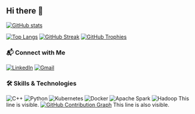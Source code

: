 ## Hi there 👋

[![GitHub stats](https://github-readme-stats.vercel.app/api?username=hsmft&show_icons=true&theme=dracula)](https://github.com/anuraghazra/github-readme-stats)

[![Top Langs](https://github-readme-stats.vercel.app/api/top-langs/?username=hsmft&layout=compact&theme=dracula)](https://github.com/anuraghazra/github-readme-stats)
[![GitHub Streak](https://streak-stats.demolab.com/?user=hsmft&theme=dracula)](https://git.demolab.com/ergo/awesome-readme-stats)
[![GitHub Trophies](https://github-profile-trophy.vercel.app/?username=hsmft&theme=dracula&column=7)](https://github.com/ryo-ma/github-profile-trophy)
### 📬 Connect with Me

[![LinkedIn](https://img.shields.io/badge/LinkedIn-0077B5?style=for-the-badge&logo=linkedin&logoColor=white)](https://www.linkedin.com/in/https://www.linkedin.com/in/hsmft/)
[![Gmail](https://img.shields.io/badge/Gmail-D14836?style=for-the-badge&logo=gmail&logoColor=white)](mailto:hesamfathi79@gmail.com)

### 🛠️ Skills & Technologies

![C++](https://img.shields.io/badge/C%2B%2B-00599C?style=for-the-badge&logo=c%2B%2B&logoColor=white)
![Python](https://img.shields.io/badge/Python-3776AB?style=for-the-badge&logo=python&logoColor=white)
![Kubernetes](https://img.shields.io/badge/Kubernetes-326CE5?style=for-the-badge&logo=kubernetes&logoColor=white)
![Docker](https://img.shields.io/badge/Docker-2496ED?style=for-the-badge&logo=docker&logoColor=white)
![Apache Spark](https://img.shields.io/badge/Apache%20Spark-E25A1C?style=for-the-badge&logo=apache-spark&logoColor=white)
![Hadoop](https://img.shields.io/badge/Hadoop-66CCFF?style=for-the-badge&logo=apache&logoColor=black)
This line is visible.
[![GitHub Contribution Graph](https://github-readme-activity-graph.vercel.app/graph?username=hsmft&theme=dracula)](https://github.com/ashutosh00710/github-readme-activity-graph)
This line is also visible.
<!--
**Hsmft/Hsmft** is a ✨ _special_ ✨ repository because its `README.md` (this file) appears on your GitHub profile.

Here are some ideas to get you started:

- 🔭 I’m currently working on ...
- 🌱 I’m currently learning ...
- 👯 I’m looking to collaborate on ...
- 🤔 I’m looking for help with ...
- 💬 Ask me about ...
- 📫 How to reach me: ...
- 😄 Pronouns: ...
- ⚡ Fun fact: ...
-->
